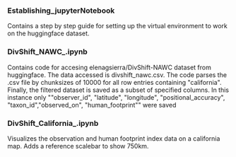 ### Establishing_jupyterNotebook

Contains a step by step guide for setting up the virtual environment to work on the huggingface dataset. 

### DivShift_NAWC_.ipynb

Contains code for accesing elenagsierra/DivShift-NAWC dataset from huggingface. The data accessed is divshift_nawc.csv.
The code parses the .csv file by chunksizes of 10000 for all row entries containing "california".
Finally, the filtered dataset is saved as a subset of specified columns. In this instance only ""observer_id", "latitude", "longitude", "positional_accuracy", "taxon_id","observed_on", "human_footprint""
were saved 

### DivShift_California_.ipynb

Visualizes the observation and human footprint index data on a california map. Adds a reference scalebar to show 750km. 
